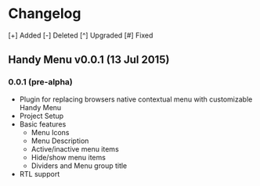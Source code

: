# Changelog
[+] Added [-] Deleted [^] Upgraded [#] Fixed 

## Handy Menu v0.0.1 (13 Jul 2015)

### 0.0.1 (pre-alpha)

  - Plugin for replacing browsers native contextual menu with customizable Handy Menu    
  - Project Setup
  - Basic features
	- Menu Icons 
	- Menu Description
	- Active/inactive menu items
	- Hide/show menu items      
	- Dividers and Menu group title
  - RTL support
      
